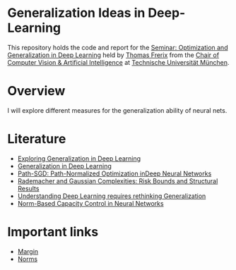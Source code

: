 # Generalization Ideas in Deep-Learning

This repository holds the code and report for the [Seminar: Optimization and Generalization in Deep Learning](https://vision.in.tum.de/teaching/ws2019/dltheory_ws19) held by [Thomas Frerix](https://vision.in.tum.de/members/frerix) from the [Chair of Computer Vision & Artificial Intelligence](https://vision.in.tum.de/) at [Technische Universität München](https://www.tum.de/).

# Overview
I will explore different measures for the generalization ability of neural nets.

# Literature
- [Exploring Generalization in Deep Learning](https://papers.nips.cc/paper/7176-exploring-generalization-in-deep-learning.pdf)
- [Generalization in Deep Learning](https://arxiv.org/pdf/1710.05468.pdf)
- [Path-SGD: Path-Normalized Optimization inDeep Neural Networks](https://pdfs.semanticscholar.org/6fe0/2ad979baad659f04c3376a77dbb2cb4699a5.pdf)
- [Rademacher and Gaussian Complexities: Risk Bounds and Structural Results](http://www.jmlr.org/papers/volume3/bartlett02a/bartlett02a.pdf)
- [Understanding Deep Learning requires rethinking Generalization](https://arxiv.org/pdf/1611.03530.pdf)
- [Norm-Based Capacity Control in Neural Networks](https://arxiv.org/pdf/1503.00036.pdf)

# Important links

- [Margin](https://en.wikipedia.org/wiki/Margin_of_error)
- [Norms](https://medium.com/@montjoile/l0-norm-l1-norm-l2-norm-l-infinity-norm-7a7d18a4f40c)
